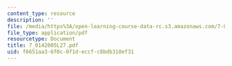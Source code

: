 ```yaml
---
content_type: resource
description: ''
file: /media/https%3A/open-learning-course-data-rc.s3.amazonaws.com/7-014-introductory-biology-spring-2005/f6651aa36f0c0f1deccfc8bdb310ef31_7_0142005L27.pdf
file_type: application/pdf
resourcetype: Document
title: 7_0142005L27.pdf
uid: f6651aa3-6f0c-0f1d-eccf-c8bdb310ef31
---
```

